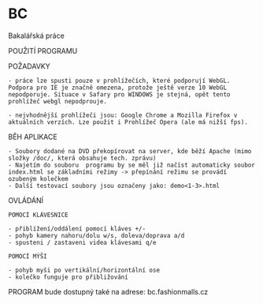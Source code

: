# BC
Bakalářská práce


POUŽITÍ PROGRAMU


POŽADAVKY

	- práce lze spusti pouze v prohlížečích, které podporují WebGL. Podpora pro IE je značně omezena, protože ještě verze 10 WebGL nepodporuje. Situace v Safary pro WINDOWS je stejná, opět tento prohlížeč webgl nepodprouje.

	- nejvhodnější prohlížeči jsou: Google Chrome a Mozilla Firefox v aktuálních verzích. Lze použit i Prohlížeč Opera (ale má nižší fps).

BĚH APLIKACE

	- Soubory dodané na DVD překopírovat na server, kde běží Apache (mimo složky /doc/, která obsahuje tech. zprávu)
	- Najetím do souboru  programu by se měl již načíst automaticky soubor index.html se základními režimy -> přepínání režimu se provádí ozubeným kolečkem
	- Další testovací soubory jsou označeny jako: demo<1-3>.html


OVLÁDÁNÍ

	POMOCÍ KLÁVESNICE

	- přiblížení/oddálení pomocí kláves +/-
	- pohyb kamery nahoru/dolu w/s, doleva/doprava a/d
	- spusteni / zastaveni videa klávesami q/e

	POMOCÍ MÝŠI 

	- pohyb myši po vertikální/horizontální ose
	- kolečko funguje pro přibližování


PROGRAM bude dostupný také na adrese: bc.fashionmalls.cz